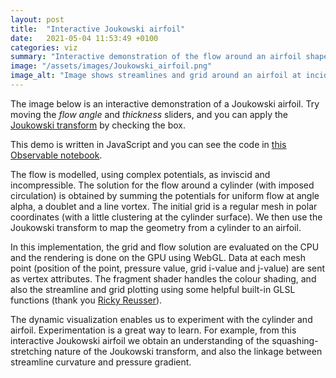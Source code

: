 ```yaml
---
layout: post
title:  "Interactive Joukowski airfoil"
date:   2021-05-04 11:53:49 +0100
categories: viz
summary: "Interactive demonstration of the flow around an airfoil shape, using the Joukowski transform"
image: "/assets/images/Joukowski_airfoil.png"
image_alt: "Image shows streamlines and grid around an airfoil at incidence"
---
```


The image below is an interactive demonstration of a Joukowski airfoil. Try moving the *flow angle* and *thickness* sliders, and you can apply the [Joukowski transform](https://en.wikipedia.org/wiki/Joukowsky_transform) by checking the box.


<div id="observablehq-viewof-gl-e7cb58e4"></div>
<div id="observablehq-viewof-sliders-e7cb58e4"></div>
<div id="observablehq-viewof-transform-e7cb58e4"></div>

<script type="module">
import {Runtime, Inspector} from "https://cdn.jsdelivr.net/npm/@observablehq/runtime@4/dist/runtime.js";
import define from "https://api.observablehq.com/@grahampullan/joukowski-airfoils.js?v=3";
new Runtime().module(define, name => {
  if (name === "viewof gl") return new Inspector(document.querySelector("#observablehq-viewof-gl-e7cb58e4"));
  if (name === "viewof sliders") return new Inspector(document.querySelector("#observablehq-viewof-sliders-e7cb58e4"));
  if (name === "viewof transform") return new Inspector(document.querySelector("#observablehq-viewof-transform-e7cb58e4"));
  return ["programInfo","render","c","alpha","Gamma","values","initialGrid","grid"].includes(name);
});
</script>

This demo is written in JavaScript and you can see the code in [this Observable notebook](https://observablehq.com/@grahampullan/joukowski-airfoils).


The flow is modelled, using complex potentials, as inviscid and incompressible. The solution for the flow around a cylinder (with imposed circulation) is obtained by summing the potentials for uniform flow at angle alpha, a doublet and a line vortex. The initial grid is a regular mesh in polar coordinates (with a little clustering at the cylinder surface). We then use the Joukowski transform to map the geometry from a cylinder to an airfoil.

In this implementation, the grid and flow solution are evaluated on the CPU and the rendering is done on the GPU using WebGL. Data at each mesh point (position of the point, pressure value, grid i-value and j-value) are sent as vertex attributes. The fragment shader handles the colour shading, and also the streamline and grid plotting using some helpful built-in GLSL functions (thank you [Ricky Reusser](https://observablehq.com/@rreusser/adaptive-domain-coloring)).

The dynamic visualization enables us to experiment with the cylinder and airfoil. Experimentation is a great way to learn. For example, from this interactive Joukowski airfoil we obtain an understanding of the squashing-stretching nature of the Joukowski transform, and also the linkage between streamline curvature and pressure gradient.



